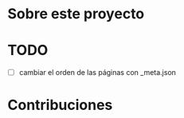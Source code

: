 # Sobre este proyecto

# TODO
* [ ] cambiar el orden de las páginas con _meta.json
 
# Contribuciones